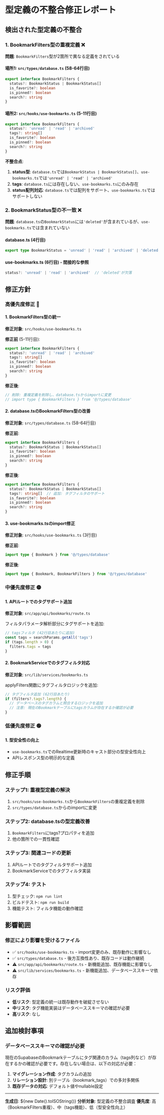 # 型定義の不整合修正レポート

## 検出された型定義の不整合

### 1. BookmarkFilters型の重複定義 ❌

**問題**: `BookmarkFilters`型が2箇所で異なる定義をされている

#### 場所1: `src/types/database.ts` (58-64行目)
```typescript
export interface BookmarkFilters {
  status?: BookmarkStatus | BookmarkStatus[]
  is_favorite?: boolean
  is_pinned?: boolean
  search?: string
}
```

#### 場所2: `src/hooks/use-bookmarks.ts` (5-11行目)
```typescript
export interface BookmarkFilters {
  status?: 'unread' | 'read' | 'archived'
  tags?: string[]
  is_favorite?: boolean
  is_pinned?: boolean
  search?: string
}
```

**不整合点**:
1. **status型**: `database.ts`では`BookmarkStatus | BookmarkStatus[]`、`use-bookmarks.ts`では`'unread' | 'read' | 'archived'`
2. **tags**: `database.ts`には存在しない、`use-bookmarks.ts`にのみ存在
3. **status配列対応**: `database.ts`では配列をサポート、`use-bookmarks.ts`ではサポートしない

### 2. BookmarkStatus型の不一致 ❌

**問題**: `database.ts`の`BookmarkStatus`には`'deleted'`が含まれているが、`use-bookmarks.ts`では含まれていない

#### database.ts (4行目)
```typescript
export type BookmarkStatus = 'unread' | 'read' | 'archived' | 'deleted'
```

#### use-bookmarks.ts (6行目) - 間接的な参照
```typescript
status?: 'unread' | 'read' | 'archived'  // 'deleted'が欠落
```

## 修正方針

### 高優先度修正 🔴

#### 1. BookmarkFilters型の統一
**修正対象**: `src/hooks/use-bookmarks.ts`

**修正前** (5-11行目):
```typescript
export interface BookmarkFilters {
  status?: 'unread' | 'read' | 'archived'
  tags?: string[]
  is_favorite?: boolean
  is_pinned?: boolean
  search?: string
}
```

**修正後**:
```typescript
// 削除: 重複定義を削除し、database.tsからimportに変更
// import type { BookmarkFilters } from '@/types/database'
```

#### 2. database.tsのBookmarkFilters型の改善
**修正対象**: `src/types/database.ts` (58-64行目)

**修正前**:
```typescript
export interface BookmarkFilters {
  status?: BookmarkStatus | BookmarkStatus[]
  is_favorite?: boolean
  is_pinned?: boolean
  search?: string
}
```

**修正後**:
```typescript
export interface BookmarkFilters {
  status?: BookmarkStatus | BookmarkStatus[]
  tags?: string[]  // 追加: タグフィルタのサポート
  is_favorite?: boolean
  is_pinned?: boolean
  search?: string
}
```

#### 3. use-bookmarks.tsのimport修正
**修正対象**: `src/hooks/use-bookmarks.ts` (3行目)

**修正前**:
```typescript
import type { Bookmark } from '@/types/database'
```

**修正後**:
```typescript
import type { Bookmark, BookmarkFilters } from '@/types/database'
```

### 中優先度修正 🟡

#### 1. APIルートでのタグサポート追加
**修正対象**: `src/app/api/bookmarks/route.ts`

フィルタパラメータ解析部分にタグサポートを追加:
```typescript
// tagsフィルタ (42行目あたりに追加)
const tags = searchParams.getAll('tags')
if (tags.length > 0) {
  filters.tags = tags
}
```

#### 2. BookmarkServiceでのタグフィルタ対応
**修正対象**: `src/lib/services/bookmarks.ts`

applyFilters関数にタグフィルタロジックを追加:
```typescript
// タグフィルタ追加 (62行目あたり)
if (filters?.tags?.length) {
  // データベースのタグカラムと照合するロジックを追加
  // 注意: 現在のBookmarkテーブルにtagsカラムが存在するか確認が必要
}
```

### 低優先度修正 🟢

#### 1. 型安全性の向上
- `use-bookmarks.ts`でのRealtime更新時のキャスト部分の型安全性向上
- APIレスポンス型の明示的な定義

## 修正手順

### ステップ1: 重複型定義の解決
1. `src/hooks/use-bookmarks.ts`から`BookmarkFilters`の重複定義を削除
2. `src/types/database.ts`からのimportに変更

### ステップ2: database.tsの型定義改善
1. `BookmarkFilters`にtags?プロパティを追加
2. 他の箇所での一貫性確認

### ステップ3: 関連コードの更新
1. APIルートでのタグフィルタサポート追加
2. BookmarkServiceでのタグフィルタ実装

### ステップ4: テスト
1. 型チェック: `npm run lint`
2. ビルドテスト: `npm run build`
3. 機能テスト: フィルタ機能の動作確認

## 影響範囲

### 修正により影響を受けるファイル
- ✅ `src/hooks/use-bookmarks.ts` - import変更のみ、既存動作に影響なし  
- ✅ `src/types/database.ts` - 後方互換性あり、既存コードは動作継続
- ⚠️ `src/app/api/bookmarks/route.ts` - 新機能追加、既存機能に影響なし
- ⚠️ `src/lib/services/bookmarks.ts` - 新機能追加、データベーススキーマ依存

### リスク評価
- **低リスク**: 型定義の統一は既存動作を破綻させない
- **中リスク**: タグ機能実装はデータベーススキーマの確認が必要
- **高リスク**: なし

## 追加検討事項

### データベーススキーマの確認が必要
現在のSupabaseのBookmarkテーブルにタグ関連のカラム（tags列など）が存在するかの確認が必要です。存在しない場合は、以下の対応が必要：

1. **マイグレーション作成**: タグカラムの追加
2. **リレーション設計**: 別テーブル（bookmark_tags）での多対多関係
3. **既存データの対応**: デフォルト値やnullable設定

---

**生成日**: ${new Date().toISOString()}
**分析対象**: 型定義の不整合調査
**優先度**: 高（BookmarkFilters重複）、中（tags機能）、低（型安全性向上）